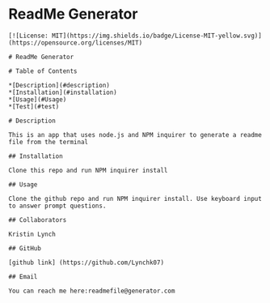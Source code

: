 # ReadMe Generator  

    [![License: MIT](https://img.shields.io/badge/License-MIT-yellow.svg)](https://opensource.org/licenses/MIT)

    # ReadMe Generator  

    # Table of Contents 

    *[Description](#description)
    *[Installation](#installation)
    *[Usage](#Usage)
    *[Test](#test)
    
    # Description 

    This is an app that uses node.js and NPM inquirer to generate a readme file from the terminal

    ## Installation 

    Clone this repo and run NPM inquirer install 

    ## Usage 

    Clone the github repo and run NPM inquirer install. Use keyboard input to answer prompt questions.

    ## Collaborators 

    Kristin Lynch

    ## GitHub 

    [github link] (https://github.com/Lynchk07)

    ## Email 

    You can reach me here:readmefile@generator.com
